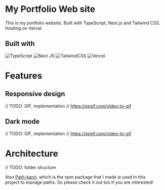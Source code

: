 # My Portfolio Web site
This is my portfolio website.
Built with TypeScript, Next.js and Tailwind CSS. Hosting on Vercel.

## Built with
![TypeScript](https://img.shields.io/badge/typescript-%23007ACC.svg?style=for-the-badge&logo=typescript&logoColor=white)
![Next JS](https://img.shields.io/badge/Next-black?style=for-the-badge&logo=next.js&logoColor=white)
![TailwindCSS](https://img.shields.io/badge/tailwindcss-%2338B2AC.svg?style=for-the-badge&logo=tailwind-css&logoColor=white)
![Vercel](https://img.shields.io/badge/vercel-%23000000.svg?style=for-the-badge&logo=vercel&logoColor=white)

# Features

## Responsive design
// TODO: GIF, implementation
// https://ezgif.com/video-to-gif

## Dark mode
// TODO: GIF, implementation
// https://ezgif.com/video-to-gif

# Architecture
// TODO: folder structure

Also [Path-kanri](https://github.com/koyablue/path-kanri), which is the npm package that I made is used in this project to manage paths. So please check it out too if you are interested!

